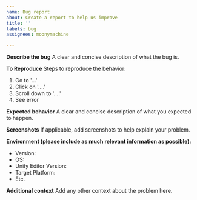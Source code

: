 ```yaml
---
name: Bug report
about: Create a report to help us improve
title: ''
labels: bug
assignees: moonymachine

---
```


**Describe the bug**
A clear and concise description of what the bug is.

**To Reproduce**
Steps to reproduce the behavior:
1. Go to '...'
2. Click on '....'
3. Scroll down to '....'
4. See error

**Expected behavior**
A clear and concise description of what you expected to happen.

**Screenshots**
If applicable, add screenshots to help explain your problem.

**Environment (please include as much relevant information as possible):**
 - Version: 
 - OS: 
 - Unity Editor Version: 
 - Target Platform: 
 - Etc.

**Additional context**
Add any other context about the problem here.

